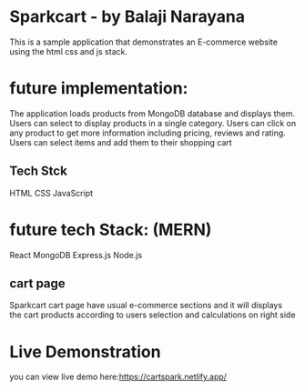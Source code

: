 # Sparkcart - by Balaji Narayana

This is a sample application that demonstrates an E-commerce website using the html css and js stack.

# future implementation:

The application loads products from MongoDB database and displays them. Users can select to display products in a single category. Users can click on any product to get more information including pricing, reviews and rating. Users can select items and add them to their shopping cart

## Tech Stck

HTML
CSS
JavaScript

# future tech Stack: (MERN)

React
MongoDB
Express.js
Node.js

## cart page

Sparkcart cart page have usual e-commerce sections and it will displays the cart products according to users selection and calculations on right side

# Live Demonstration

you can view live demo here:https://cartspark.netlify.app/
